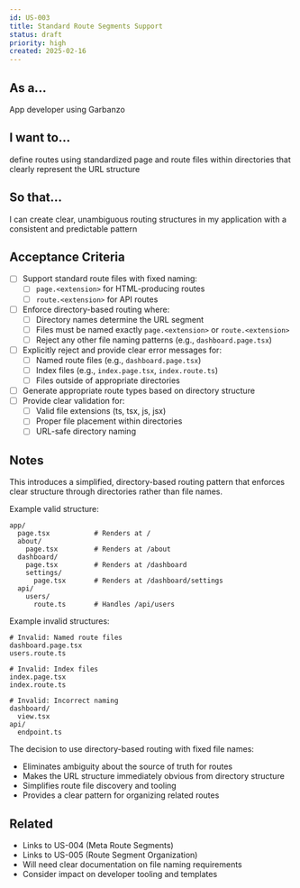 ```yaml
---
id: US-003
title: Standard Route Segments Support
status: draft
priority: high
created: 2025-02-16
---
```


## As a...
App developer using Garbanzo

## I want to...
define routes using standardized page and route files within directories that clearly represent the URL structure

## So that...
I can create clear, unambiguous routing structures in my application with a consistent and predictable pattern

## Acceptance Criteria
- [ ] Support standard route files with fixed naming:
  - [ ] `page.<extension>` for HTML-producing routes
  - [ ] `route.<extension>` for API routes
- [ ] Enforce directory-based routing where:
  - [ ] Directory names determine the URL segment
  - [ ] Files must be named exactly `page.<extension>` or `route.<extension>`
  - [ ] Reject any other file naming patterns (e.g., `dashboard.page.tsx`)
- [ ] Explicitly reject and provide clear error messages for:
  - [ ] Named route files (e.g., `dashboard.page.tsx`)
  - [ ] Index files (e.g., `index.page.tsx`, `index.route.ts`)
  - [ ] Files outside of appropriate directories
- [ ] Generate appropriate route types based on directory structure
- [ ] Provide clear validation for:
  - [ ] Valid file extensions (ts, tsx, js, jsx)
  - [ ] Proper file placement within directories
  - [ ] URL-safe directory naming

## Notes
This introduces a simplified, directory-based routing pattern that enforces clear structure through directories rather than file names.

Example valid structure:
```
app/
  page.tsx           # Renders at /
  about/
    page.tsx         # Renders at /about
  dashboard/
    page.tsx         # Renders at /dashboard
    settings/
      page.tsx       # Renders at /dashboard/settings
  api/
    users/
      route.ts       # Handles /api/users
```

Example invalid structures:
```
# Invalid: Named route files
dashboard.page.tsx
users.route.ts

# Invalid: Index files
index.page.tsx
index.route.ts

# Invalid: Incorrect naming
dashboard/
  view.tsx
api/
  endpoint.ts
```

The decision to use directory-based routing with fixed file names:
- Eliminates ambiguity about the source of truth for routes
- Makes the URL structure immediately obvious from directory structure
- Simplifies route file discovery and tooling
- Provides a clear pattern for organizing related routes

## Related
- Links to US-004 (Meta Route Segments)
- Links to US-005 (Route Segment Organization)
- Will need clear documentation on file naming requirements
- Consider impact on developer tooling and templates 